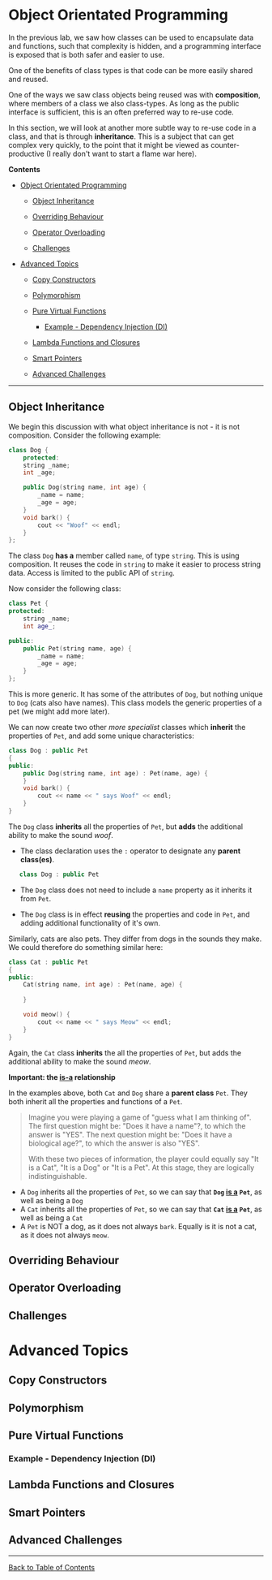 # Object Orientated Programming

In the previous lab, we saw how classes can be used to encapsulate data and functions, such that complexity is hidden, and a programming interface is exposed that is both safer and easier to use.

One of the benefits of class types is that code can be more easily shared and reused.

One of the ways we saw class objects being reused was with **composition**, where members of a class we also class-types. As long as the public interface is sufficient, this is an often preferred way to re-use code.

In this section, we will look at another more subtle way to re-use code in a class, and that is through **inheritance**. This is a subject that can get complex very quickly, to the point that it might be viewed as counter-productive (I really don't want to start a flame war here). 

**Contents**

* [Object Orientated Programming](#object-orientated-programming)

   * [Object Inheritance](#object-inheritance)

   * [Overriding Behaviour](#overriding-behaviour)

   * [Operator Overloading](#operator-overloading) 

   * [Challenges](#challenges)

* [Advanced Topics](#advanced-topics)

   * [Copy Constructors](#copy-constructors)

   * [Polymorphism](#polymorphism)

   * [Pure Virtual Functions](#pure-virtual-functions)

      * [Example - Dependency Injection (DI)](#example---dependency-injection-di)

    * [Lambda Functions and Closures](#lambda-functions-and-closures)

    * [Smart Pointers](#smart-pointers)

    * [Advanced Challenges](#advanced-challenges)

---
   
## Object Inheritance

We begin this discussion with what object inheritance is not - it is not composition. Consider the following example:

```C++
class Dog {
    protected:
    string _name;
    int _age;

    public Dog(string name, int age) {
        _name = name;
        _age = age;
    }
    void bark() {
        cout << "Woof" << endl;
    }
};
```

The class `Dog` **has a** member called `name`, of type `string`. This is using composition. It reuses the code in `string` to make it easier to process string data. Access is limited to the public API of `string`.

Now consider the following class:

```C++
class Pet {
protected:
    string _name;
    int age_;

public:
    public Pet(string name, age) {
        _name = name;
        _age = age;
    }
};
```

This is more generic. It has some of the attributes of `Dog`, but nothing unique to `Dog` (cats also have names). This class models the generic properties of a pet (we might add more later).

We can now create two other *more specialist* classes which **inherit** the properties of `Pet`, and add some unique characteristics:

```C++
class Dog : public Pet 
{
public:
    public Dog(string name, int age) : Pet(name, age) {
    }
    void bark() {
        cout << name << " says Woof" << endl;
    }
}
```

The `Dog` class **inherits** all the properties of `Pet`, but **adds** the additional ability to make the sound *woof*. 

* The class declaration uses the `:` operator to designate any **parent class(es)**. 

```C++
   class Dog : public Pet
```

* The `Dog` class does not need to include a `name` property as it inherits it from `Pet`. 

* The `Dog` class is in effect **reusing** the properties and code in `Pet`, and adding additional functionality of it's own.

Similarly, cats are also pets. They differ from dogs in the sounds they make. We could therefore do something similar here:

```C++
class Cat : public Pet 
{
public:
    Cat(string name, int age) : Pet(name, age) {
    
    }

    void meow() {
        cout << name << " says Meow" << endl;
    }
}
```

Again, the `Cat` class **inherits** the all the properties of `Pet`, but adds the additional ability to make the sound *meow*.

**Important: the <u>is-a</u> relationship**

In the examples above, both `Cat` and `Dog` share a **parent class** `Pet`. They both inherit all the properties and functions of a `Pet`.

> Imagine you were playing a game of "guess what I am thinking of". The first question might be: "Does it have a name"?, to which the answer is "YES". The next question might be: "Does it have a biological age?", to which the answer is also "YES".
>
> With these two pieces of information, the player could equally say "It is a Cat", "It is a Dog" or "It is a Pet". At this stage, they are logically indistinguishable.

* A `Dog` inherits all the properties of `Pet`, so we can say that **`Dog` <u>is a</u> `Pet`**, as well as being a `Dog`
* A `Cat`  inherits all the properties of `Pet`, so we can say that **`Cat` <u>is a</u> `Pet`**, as well as being a `Cat`
* A `Pet` is NOT a dog, as it does not always `bark`. Equally is it is not a cat, as it does not always `meow`.




## Overriding Behaviour

## Operator Overloading

## Challenges

# Advanced Topics

## Copy Constructors

## Polymorphism

## Pure Virtual Functions

### Example - Dependency Injection (DI)

## Lambda Functions and Closures

## Smart Pointers

## Advanced Challenges

---

[Back to Table of Contents](./README.md)